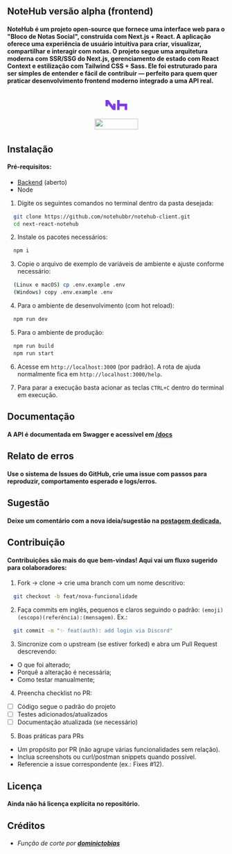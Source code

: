 
## NoteHub versão alpha (frontend)

#### NoteHub é um projeto open-source que fornece uma interface web para o "Bloco de Notas Social", construída com Next.js + React. A aplicação oferece uma experiência de usuário intuitiva para criar, visualizar, compartilhar e interagir com notas. O projeto segue uma arquitetura moderna com SSR/SSG do Next.js, gerenciamento de estado com React Context e estilização com Tailwind CSS + Sass. Ele foi estruturado para ser simples de entender e fácil de contribuir — perfeito para quem quer praticar desenvolvimento frontend moderno integrado a uma API real.

<br>

<div align="center">
  <a href="https://notehub.com.br">
    <img width="10%" height="10%" src="https://github.com/notehubbr/notehub-api/blob/main/src/main/resources/public/imgs/logo.png">
  </a>
</div>
<br>
<div align="center">
  <a href="https://github.com/notehubbr/notehub-client/releases/tag/1.6.1">
    <img width="100px" height="25px" src="https://img.shields.io/badge/notehub-1.6.1-7c3aed">
  </a>
</div>

## Instalação
#### Pré-requisitos:

  - [Backend](https://github.com/notehubbr/notehub-api) (aberto)
  - Node
  
  1. Digite os seguintes comandos no terminal dentro da pasta desejada:
  ```bash
    git clone https://github.com/notehubbr/notehub-client.git
    cd next-react-notehub
  ```

  2. Instale os pacotes necessários:
  ```bash
    npm i
  ```

  3. Copie o arquivo de exemplo de variáveis de ambiente e ajuste conforme necessário:
  ```bash
    (Linux e macOS) cp .env.example .env
    (Windows) copy .env.example .env
  ```

  4. Para o ambiente de desenvolvimento (com hot reload):
  ```bash
    npm run dev
  ```

  5. Para o ambiente de produção:
  ```bash
    npm run build
    npm run start
  ```

  6. Acesse em `http://localhost:3000` (por padrão). A rota de ajuda normalmente fica em `http://localhost:3000/help`.

  7. Para parar a execução basta acionar as teclas `CTRL+C` dentro do terminal em execução.

## Documentação
#### A API é documentada em Swagger e acessível em <a href="https://api.notehub.com.br/docs">/docs</a>

## Relato de erros
#### Use o sistema de Issues do GitHub, crie uma issue com passos para reproduzir, comportamento esperado e logs/erros.

## Sugestão
#### Deixe um comentário com a nova ideia/sugestão na <a href="https://notehub.com.br/notehub/52b89a65-1c87-4692-9bf8-5096b674fa40">postagem dedicada.</a>

## Contribuição
#### Contribuições são mais do que bem-vindas! Aqui vai um fluxo sugerido para colaboradores:

  1. Fork -> clone -> crie uma branch com um nome descritivo:
  ```bash
    git checkout -b feat/nova-funcionalidade
  ```

  2. Faça commits em inglês, pequenos e claros seguindo o padrão: `(emoji) (escopo)(referência):(mensagem)`. Ex.:
  ```bash
    git commit -m "✨ feat(auth): add login via Discord"
  ```

  3. Sincronize com o upstream (se estiver forked) e abra um Pull Request descrevendo:
  - O que foi alterado;
  - Porquê a alteração é necessária;
  - Como testar manualmente;

  4. Preencha checklist no PR:
  - [ ] Código segue o padrão do projeto
  - [ ] Testes adicionados/atualizados
  - [ ] Documentação atualizada (se necessário)

  5. Boas práticas para PRs
  - Um propósito por PR (não agrupe várias funcionalidades sem relação).
  - Inclua screenshots ou curl/postman snippets quando possível.
  - Referencie a issue correspondente (ex.: Fixes #12).

## Licença
#### Ainda não há licença explícita no repositório.

## Créditos

  - ###### Função de corte por <a href="https://github.com/dominictobias/react-image-crop/blob/master/src/ReactCrop.tsx">***dominictobias***</a>
